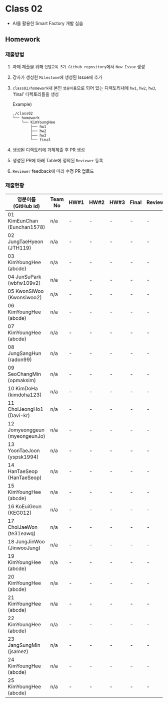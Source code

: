 # Class 02

* AI를 활용한 Smart Factory 개발 실습

## Homework

### 제출방법

1. 과제 제출을 위해 `인텔교육 5기 Github repository`에서 `New Issue` 생성

2. 강사가 생성한 `Milestone`에 생성된 Issue에 추가 

3. `class02/homework`내 본인 `영문이름`으로 되어 있는 디렉토리내에 `hw1`, `hw2`, `hw3`, 'final' 디렉토리들을 생성

    Example)
    ```
    ./class02
    └── homework
        └── KimYoungHee
            ├── hw1
            ├── hw2
            ├── hw3
            └── final
    ```

4. 생성된 디렉토리에 과제제출 후 PR 생성

5. 생성된 PR에 아래 Table에 정의된 `Reviewer` 등록

6. `Reviewer` feedback에 따라 수정 PR 업로드

### 제출현황

| 영문이름 (GitHub id)           | Team No | HW#1 | HW#2 | HW#3 | Final | Reviewer |
|-------------------------------|---------|------|------|------|-------|----------|
| 01 KimEunChan (Eunchan1578) | n/a | - | - | - | - | - | max5982 |
| 02 JungTaeHyeon (JTH119) | n/a | - | - | - | - | - | max5982 |
| 03 KimYoungHee (abcde) | n/a | - | - | - | - | - | max5982 |
| 04 JunSuPark (wbfw109v2) | n/a | - | - | - | - | - | max5982 |
| 05 KwonSiWoo   (Kwonsiwoo2) | n/a | - | - | - | - | - | max5982 |
| 06 KimYoungHee (abcde) | n/a | - | - | - | - | - | max5982 |
| 07 KimYoungHee (abcde) | n/a | - | - | - | - | - | max5982 |
| 08 JungSangHun (radon99) | n/a | - | - | - | - | - | max5982 |
| 09 SeoChangMin (opmaksim) | n/a | - | - | - | - | - | max5982 |
| 10 KimDoHa (kimdoha123) | n/a | - | - | - | - | - | max5982 |
| 11 ChoiJeongHo1 (Davi-kr) | n/a | - | - | - | - | - | max5982 |
| 12 Jomyeonggeun (myeongeunJo) | n/a | - | - | - | - | - | max5982 |
| 13 YoonTaeJoon (yspsk1994) | n/a | - | - | - | - | - | max5982 |
| 14 HanTaeSeop  (HanTaeSeop) | n/a | - | - | - | - | - | max5982 |
| 15 KimYoungHee (abcde) | n/a | - | - | - | - | - | max5982 |
| 16 KoEuiGeun  (KEG012) | n/a | - | - | - | - | - | mokiya |
| 17 ChoiJaeWon (te31eawq) | n/a | - | - | - | - | - | mokiya |
| 18 JungJinWoo  (JinwooJung) | n/a | - | - | - | - | - | mokiya |
| 19 KimYoungHee (abcde) | n/a | - | - | - | - | - | mokiya |
| 20 KimYoungHee (abcde) | n/a | - | - | - | - | - | mokiya |
| 21 KimYoungHee (abcde) | n/a | - | - | - | - | - | mokiya |
| 22 KimYoungHee (abcde) | n/a | - | - | - | - | - | mokiya |
| 23 JangSungMin (jsamez) | n/a | - | - | - | - | - | mokiya |
| 24 KimYoungHee (abcde) | n/a | - | - | - | - | - | mokiya |
| 25 KimYoungHee (abcde) | n/a | - | - | - | - | - | mokiya |
